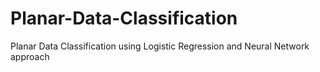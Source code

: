 # Planar-Data-Classification
Planar Data Classification using Logistic Regression and Neural Network approach
